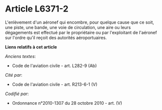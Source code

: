 # Article L6371-2

L'enlèvement d'un aéronef qui encombre, pour quelque cause que ce soit, une piste, une bande, une voie de circulation, une
aire ou leurs dégagements est effectué par le propriétaire ou par l'exploitant de l'aéronef sur l'ordre qu'il reçoit des
autorités aéroportuaires.

**Liens relatifs à cet article**

_Anciens textes_:

  - Code de l'aviation civile - art. L282-9 (Ab)

_Cité par_:

  - Code de l'aviation civile - art. R213-6-1 (V)

_Codifié par_:

  - Ordonnance n°2010-1307 du 28 octobre 2010 - art. (V)
